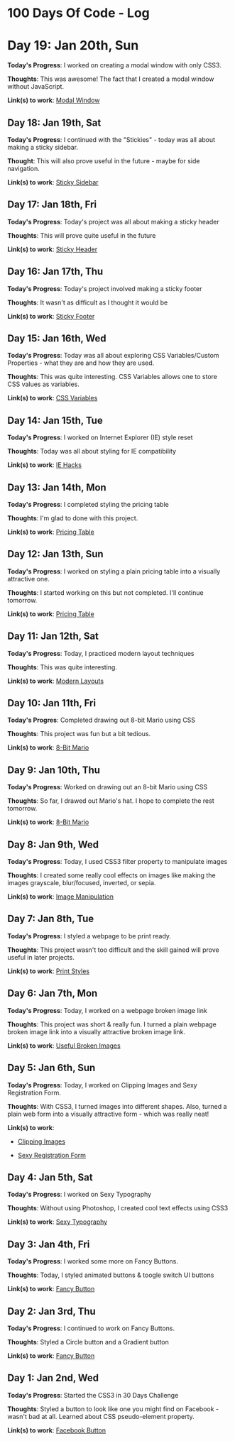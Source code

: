 # 100 Days Of Code - Log


# Day 19: Jan 20th, Sun

**Today's Progress**: I worked on creating a modal window with only CSS3.

**Thoughts**: This was awesome! The fact that I created a modal window without JavaScript.

**Link(s) to work**: [Modal Window](https://github.com/mattocodes/modal-window)


## Day 18: Jan 19th, Sat

**Today's Progress**: I continued with the "Stickies" - today was all about making a sticky sidebar. 

**Thought**: This will also prove useful in the future - maybe for side navigation. 

**Link(s) to work**: [Sticky Sidebar](https://github.com/mattocodes/sticky-sidebar)


## Day 17: Jan 18th, Fri

**Today's Progress**: Today's project was all about making a sticky header

**Thoughts**: This will prove quite useful in the future

**Link(s) to work**: [Sticky Header](https://github.com/mattocodes/sticky-header)


## Day 16: Jan 17th, Thu

**Today's Progress**: Today's project involved making a sticky footer

**Thoughts**: It wasn't as difficult as I thought it would be

**Link(s) to work**: [Sticky Footer](https://github.com/mattocodes/sticky-footer)


## Day 15: Jan 16th, Wed

**Today's Progress**: Today was all about exploring CSS Variables/Custom Properties - what they are and how they are used.

**Thoughts**: This was quite interesting. CSS Variables allows one to store CSS values as variables. 

**Link(s) to work**: [CSS Variables](https://github.com/mattocodes/css-variables)


## Day 14: Jan 15th, Tue

**Today's Progress**: I worked on Internet Explorer (IE) style reset

**Thoughts**: Today was all about styling for IE compatibility

**Link(s) to work**: [IE Hacks](https://github.com/mattocodes/ie-hacks)


## Day 13: Jan 14th, Mon

**Today's Progress**: I completed styling the pricing table

**Thoughts**: I'm glad to done with this project. 

**Link(s) to work**: [Pricing Table](https://github.com/mattocodes/pricing-table)


## Day 12: Jan 13th, Sun

**Today's Progress**: I worked on styling a plain pricing table into a visually attractive one.

**Thoughts**: I started working on this but not completed. I'll continue tomorrow.

**Link(s) to work**: [Pricing Table](https://github.com/mattocodes/pricing-table)


## Day 11: Jan 12th, Sat

**Today's Progress**: Today, I practiced modern layout techniques

**Thoughts**: This was quite interesting.

**Link(s) to work**: [Modern Layouts](https://github.com/mattocodes/modern-layouts)


## Day 10: Jan 11th, Fri

**Today's Progres**: Completed drawing out 8-bit Mario using CSS

**Thoughts**: This project was fun but a bit tedious.

**Link(s) to work**: [8-Bit Mario](https://github.com/mattocodes/eight-bit-mario)


## Day 9: Jan 10th, Thu

**Today's Progress**: Worked on drawing out an 8-bit Mario using CSS

**Thoughts**: So far, I drawed out Mario's hat. I hope to complete the rest tomorrow.

**Link(s) to work**: [8-Bit Mario](https://github.com/mattocodes/eight-bit-mario)


## Day 8: Jan 9th, Wed

**Today's Progress**: Today, I used CSS3 filter property to manipulate images

**Thoughts**: I created some really cool effects on images like making the images grayscale, blur/focused, inverted, or sepia.

**Link(s) to work**: [Image Manipulation](https://github.com/mattocodes/image-manipulation)


## Day 7: Jan 8th, Tue

**Today's Progress**: I styled a webpage to be print ready.

**Thoughts**: This project wasn't too difficult and the skill gained will prove useful in later projects.

**Link(s) to work**: [Print Styles](https://github.com/mattocodes/print-styles)


## Day 6: Jan 7th, Mon

**Today's Progress**: Today, I worked on a webpage broken image link 

**Thoughts**: This project was short & really fun. I turned a plain webpage broken image link into a visually attractive broken image link. 

**Link(s) to work**: [Useful Broken Images](https://github.com/mattocodes/useful-broken-images)


## Day 5: Jan 6th, Sun

**Today's Progress**: Today, I worked on Clipping Images and Sexy Registration Form. 

**Thoughts**: With CSS3, I turned images into different shapes. Also, turned a plain web form into a visually attractive form - which was really neat!

**Link(s) to work**:
 *  [Clipping Images](https://github.com/mattocodes/clipping-images)
 
 *  [Sexy Registration Form](https://github.com/mattocodes/sexy-registration-form)


## Day 4: Jan 5th, Sat

**Today's Progress**: I worked on Sexy Typography

**Thoughts**: Without using Photoshop, I created cool text effects using CSS3

**Link(s) to work**: [Sexy Typography](https://github.com/mattocodes/sexy-typography)


## Day 3: Jan 4th, Fri

**Today's Progress**: I worked some more on Fancy Buttons. 

**Thoughts**: Today, I styled animated buttons & toogle switch UI buttons

**Link(s) to work**: [Fancy Button](https://github.com/mattocodes/fancy-buttons)


## Day 2: Jan 3rd, Thu

**Today's Progress**: I continued to work on Fancy Buttons.

**Thoughts**: Styled a Circle button and a Gradient button

**Link(s) to work**: [Fancy Button](https://github.com/mattocodes/fancy-buttons)


## Day 1: Jan 2nd, Wed

**Today's Progress**: Started the CSS3 in 30 Days Challenge

**Thoughts**: Styled a button to look like one you might find on Facebook - wasn't bad at all. Learned about CSS pseudo-element 
property.
  
**Link(s) to work**: [Facebook Button](https://github.com/mattocodes/fancy-buttons)
